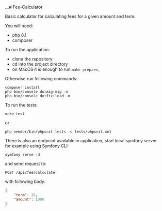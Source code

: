 __# Fee-Calculator

Basic calculator for calculating fees for a given amount and term.

You will need:
- php 8.1
- composer 

To run the application:
- clone the repository
- cd into the project directory
- on MacOS it is enough to run `make prepare`,

Otherwise run following commands:

```
composer install
php bin/console do:mig:mig -n
php bin/console do:fix:load -n
```

To run the tests:
```
make test
```

or

```
php vendor/bin/phpunit tests -c tests/phpunit.xml
```

There is also an endpoint available in application, start local symfony server for example using Symfony CLI:
```
symfony serve -d
```

and send request to:

```
POST /api/fee/calculate
```

with following body:

```json
{
    "term": 12,
    "amount": 1000
}
```
